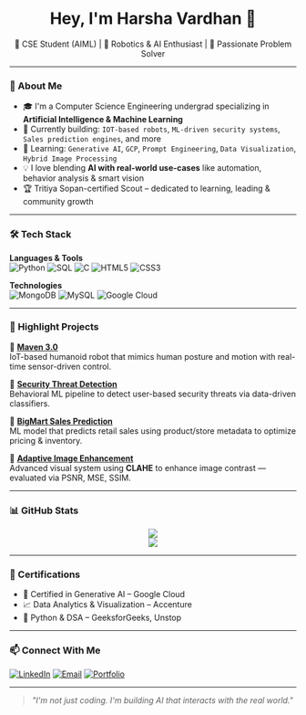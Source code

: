 <h1 align="center">Hey, I'm Harsha Vardhan 👋</h1>

<p align="center">
  🚀 CSE Student (AIML) | 🤖 Robotics & AI Enthusiast | 🧠 Passionate Problem Solver
</p>

---

### 🧠 About Me

- 🎓 I'm a Computer Science Engineering undergrad specializing in **Artificial Intelligence & Machine Learning**  
- 🔬 Currently building: `IOT-based robots`, `ML-driven security systems`, `Sales prediction engines`, and more  
- 🌱 Learning: `Generative AI`, `GCP`, `Prompt Engineering`, `Data Visualization`, `Hybrid Image Processing`  
- 💡 I love blending **AI with real-world use-cases** like automation, behavior analysis & smart vision  
- 🏆 Tritiya Sopan-certified Scout – dedicated to learning, leading & community growth

---

### 🛠️ Tech Stack

**Languages & Tools**  
![Python](https://img.shields.io/badge/Python-333?style=flat&logo=python&logoColor=yellow)
![SQL](https://img.shields.io/badge/SQL-333?style=flat&logo=postgresql&logoColor=white)
![C](https://img.shields.io/badge/C-333?style=flat&logo=c&logoColor=white)
![HTML5](https://img.shields.io/badge/HTML5-333?style=flat&logo=html5)
![CSS3](https://img.shields.io/badge/CSS3-333?style=flat&logo=css3)

**Technologies**  
![MongoDB](https://img.shields.io/badge/MongoDB-333?style=flat&logo=mongodb)
![MySQL](https://img.shields.io/badge/MySQL-333?style=flat&logo=mysql)
![Google Cloud](https://img.shields.io/badge/Google%20Cloud-333?style=flat&logo=googlecloud)

---

### 🚀 Highlight Projects

📌 [**Maven 3.0**](https://github.com/harshareddy1511/Maven-3.0)  
IoT-based humanoid robot that mimics human posture and motion with real-time sensor-driven control.

📌 [**Security Threat Detection**](https://github.com/harshareddy1511/Security-Threat-Detection)  
Behavioral ML pipeline to detect user-based security threats via data-driven classifiers.

📌 [**BigMart Sales Prediction**](https://github.com/harshareddy1511/Bigmart-Sales-Prediction)  
ML model that predicts retail sales using product/store metadata to optimize pricing & inventory.

📌 [**Adaptive Image Enhancement**](https://github.com/harshareddy1511/IOMP)  
Advanced visual system using **CLAHE** to enhance image contrast — evaluated via PSNR, MSE, SSIM.

---

### 📊 GitHub Stats

<p align="center">
  <img src="https://github-readme-stats.vercel.app/api?username=harshareddy1511&show_icons=true&theme=radical" />
  <br>
  <img src="https://github-readme-streak-stats.herokuapp.com/?user=harshareddy1511&theme=radical" />
</p>

---

### 📜 Certifications
- 📘 Certified in Generative AI – Google Cloud  
- 📈 Data Analytics & Visualization – Accenture  
- 🐍 Python & DSA – GeeksforGeeks, Unstop

---

### 📫 Connect With Me

[![LinkedIn](https://img.shields.io/badge/LinkedIn-blue?style=flat&logo=linkedin)](https://www.linkedin.com/in/harsha-vardhan-reddy-mallela-4902a6262/)
[![Email](https://img.shields.io/badge/Email-grey?style=flat&logo=gmail)](mailto:harshareddyvardhan15112003@gmail.com)
[![Portfolio](https://img.shields.io/badge/Portfolio-000?style=flat&logo=github&logoColor=white)](https://harshareddy1511.github.io/portfolio1/)

---

> *"I'm not just coding. I'm building AI that interacts with the real world."*
